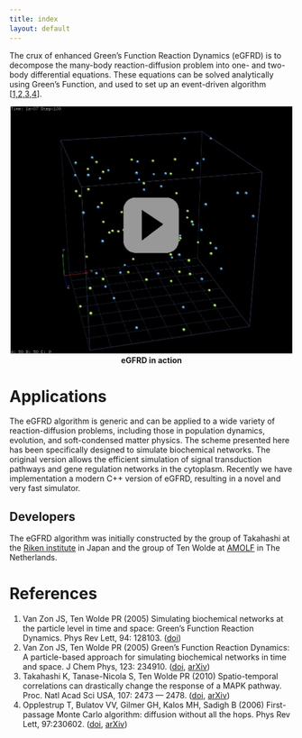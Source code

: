 ```yaml
---
title: index
layout: default
---
```


The crux of enhanced Green’s Function Reaction Dynamics (eGFRD) is to decompose the many-body reaction-diffusion problem into one- and two-body differential equations. These equations can be solved analytically using Green’s Function, and used to set up an event-driven algorithm \[[1,2,3,4](#references)\].
<p align="center">
    <a href="includes\movies\movie.mp4">
        <img src="includes\images\movie_arrow.jpg" alt="eGFRD in action" width="500"/>
    </a><br>
    <b>eGFRD in action</b>
</p>

# Applications
The eGFRD algorithm is generic and can be applied to a wide variety of reaction-diffusion problems, including those in population dynamics, evolution, and soft-condensed matter physics. The scheme presented here has been specifically designed to simulate biochemical networks. The original version allows the efficient simulation of signal transduction pathways and gene regulation networks in the cytoplasm. Recently we have implementation a modern C++ version of eGFRD, resulting in a novel and very fast simulator.

## Developers
The eGFRD algorithm was initially constructed by the group of Takahashi at the [Riken institute]({{site.riken_website}}) in Japan and the group of Ten Wolde at [AMOLF]({{site.company_website}}) in The Netherlands.

# References
1. Van Zon JS, Ten Wolde PR (2005) Simulating biochemical networks at the particle level in time and space: Green’s Function Reaction Dynamics. Phys Rev Lett, 94: 128103. ([doi](https://dx.doi.org/10.1103/PhysRevLett.94.128103))
2. Van Zon JS, Ten Wolde PR (2005) Green’s Function Reaction Dynamics: A particle-based approach for simulating biochemical networks in time and space. J Chem Phys, 123: 234910. ([doi](https://dx.doi.org/10.1063/1.2137716), [arXiv](https://arxiv.org/abs/q-bio/0404002))
3. Takahashi K, Tanase-Nicola S, Ten Wolde PR (2010) Spatio-temporal correlations can drastically change the response of a MAPK pathway. Proc. Natl Acad Sci USA, 107: 2473 — 2478. ([doi](https://dx.doi.org/10.1073/pnas.0906885107), [arXiv](https://arxiv.org/abs/0907.0514))
4. Opplestrup T, Bulatov VV, Gilmer GH, Kalos MH, Sadigh B (2006) First-passage Monte Carlo algorithm: diffusion without all the hops. Phys Rev Lett, 97:230602. ([doi](https://dx.doi.org/10.1103/PhysRevLett.97.230602), [arXiv](https://arxiv.org/abs/0905.3576))

